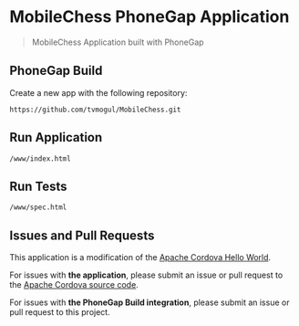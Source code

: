 # MobileChess PhoneGap Application

> MobileChess Application built with PhoneGap

## PhoneGap Build

Create a new app with the following repository:

    https://github.com/tvmogul/MobileChess.git

## Run Application

    /www/index.html

## Run Tests

    /www/spec.html

## Issues and Pull Requests

This application is a modification of the [Apache Cordova Hello World][1].

For issues with __the application__, please submit an issue or pull request
to the [Apache Cordova source code][1].

For issues with __the PhoneGap Build integration__, please submit
an issue or pull request to this project.

[1]: https://github.com/apache/cordova-app-hello-world
